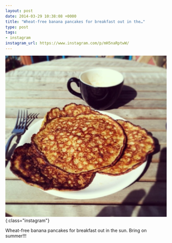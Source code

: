 ```yaml
---
layout: post
date: 2014-03-29 10:38:08 +0000
title: "Wheat-free banana pancakes for breakfast out in the…"
type: post
tags:
- instagram
instagram_url: https://www.instagram.com/p/mH5naRptwW/
---
```


![Instagram - mH5naRptwW](/assets/mH5naRptwW.jpg){:class="instagram"}

Wheat-free banana pancakes for breakfast out in the sun. Bring on summer!!!
